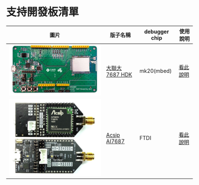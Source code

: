 # 支持開發板清單

| 圖片 | 版子名稱 | debugger chip | 使用說明 |
| -- | -- | -- | -- |
| ![](SAC7687.JPG)| [大聯大 7687 HDK](http://www.wpgholdings.com/news/detail/zhtw/program/20134) | mk20(mbed) | [看此說明](/boardlist/SAC.md) |
| ![](ascip7687.jpg)| [Acsip AI7687](http://www.acsip.com.tw/index.php?action=products-detail&fid1=13&fid2=35&fid3=35&id=103)  | FTDI | [看此說明](/intro/boardlist/acsip.md) |
